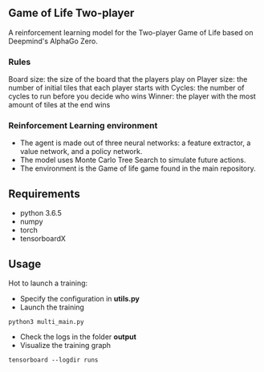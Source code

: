 ## Game of Life Two-player
A reinforcement learning model for the Two-player Game of Life based on Deepmind's AlphaGo Zero.

### Rules
Board size: the size of the board that the players play on
Player size: the number of initial tiles that each player starts with
Cycles: the number of cycles to run before you decide who wins
Winner: the player with the most amount of tiles at the end wins

### Reinforcement Learning environment
- The agent is made out of three neural networks: a feature extractor, a value network, and a policy network. 
- The model uses Monte Carlo Tree Search to simulate future actions.
- The environment is the Game of life game found in the main repository.

## Requirements
- python 3.6.5
- numpy
- torch
- tensorboardX

## Usage
Hot to launch a training:
- Specify the configuration in **utils.py**
- Launch the training

`python3 multi_main.py`
- Check the logs in the folder **output**
- Visualize the training graph

`tensorboard --logdir runs`
